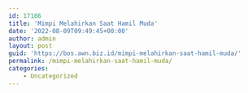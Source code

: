```yaml
---
id: 17186
title: 'Mimpi Melahirkan Saat Hamil Muda'
date: '2022-08-09T09:49:45+00:00'
author: admin
layout: post
guid: 'https://bos.awn.biz.id/mimpi-melahirkan-saat-hamil-muda/'
permalink: /mimpi-melahirkan-saat-hamil-muda/
categories:
    - Uncategorized
---
```


